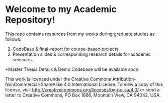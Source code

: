 # Welcome to my Academic Repository!

This repo contains resources from my works during graduate studies as follows:

1. CodeBase & final-report for course-based projects.
2. Presentation slides & corresponding research details for academic seminars.

*Master Thesis Details & Demo Codebase will be available soon.

This work is licensed under the Creative Commons Attribution-NonCommercial-ShareAlike 4.0 International License. To view a copy of this license, visit http://creativecommons.org/licenses/by-nc-sa/4.0/ or send a letter to Creative Commons, PO Box 1866, Mountain View, CA 94042, USA.
